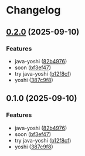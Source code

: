 # Changelog

## [0.2.0](https://github.com/ardetrick/release-please-playground/compare/v0.1.0...v0.2.0) (2025-09-10)


### Features

* java-yoshi ([82b4976](https://github.com/ardetrick/release-please-playground/commit/82b49768eb7aea549add836cf620754cf0d1f899))
* soon ([bf3ef47](https://github.com/ardetrick/release-please-playground/commit/bf3ef47411dd4c0498e0b747e8cb59392e20de83))
* try java-yoshi ([b12f8cf](https://github.com/ardetrick/release-please-playground/commit/b12f8cfb7295e736036fa2945083cf52752de0d9))
* yoshi ([387c9f8](https://github.com/ardetrick/release-please-playground/commit/387c9f817337d97d1c9fab173836b7ebde42348a))

## 0.1.0 (2025-09-10)


### Features

* java-yoshi ([82b4976](https://github.com/ardetrick/release-please-playground/commit/82b49768eb7aea549add836cf620754cf0d1f899))
* soon ([bf3ef47](https://github.com/ardetrick/release-please-playground/commit/bf3ef47411dd4c0498e0b747e8cb59392e20de83))
* try java-yoshi ([b12f8cf](https://github.com/ardetrick/release-please-playground/commit/b12f8cfb7295e736036fa2945083cf52752de0d9))
* yoshi ([387c9f8](https://github.com/ardetrick/release-please-playground/commit/387c9f817337d97d1c9fab173836b7ebde42348a))
